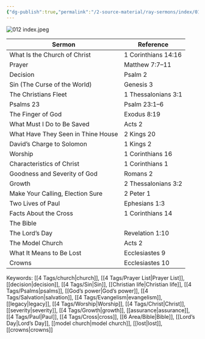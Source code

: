 ```yaml
---
{"dg-publish":true,"permalink":"/2-source-material/ray-sermons/index/012-sep-1960-nov-1960/"}
---
```


![012 index.jpeg](/img/user/2%20Source%20Material/Ray%20Sermons/Scans/012%20index.jpeg)

| Sermon                                | Reference                   |
|---------------------------------------|-----------------------------|
| What Is the Church of Christ          | 1 Corinthians 14:16         |
| Prayer                                | Matthew 7:7–11              |
| Decision                              | Psalm 2                     |
| Sin (The Curse of the World)          | Genesis 3                   |
| The Christians Fleet                  | 1 Thessalonians 3:1         |
| Psalms 23                             | Psalm 23:1–6                |
| The Finger of God                     | Exodus 8:19                 |
| What Must I Do to Be Saved            | Acts 2                      |
| What Have They Seen in Thine House    | 2 Kings 20                  |
| David’s Charge to Solomon             | 1 Kings 2                   |
| Worship                               | 1 Corinthians 16            |
| Characteristics of Christ             | 1 Corinthians 1             |
| Goodness and Severity of God          | Romans 2                    |
| Growth                                | 2 Thessalonians 3:2         |
| Make Your Calling, Election Sure      | 2 Peter 1                   |
| Two Lives of Paul                     | Ephesians 1:3               |
| Facts About the Cross                 | 1 Corinthians 14            |
| The Bible                             |                             |
| The Lord’s Day                        | Revelation 1:10             |
| The Model Church                      | Acts 2                      |
| What It Means to Be Lost              | Ecclesiastes 9              |
| Crowns                                | Ecclesiastes 10             |

Keywords: [[4 Tags/church\|church]], [[4 Tags/Prayer List\|Prayer List]], [[decision\|decision]], [[4 Tags/Sin\|Sin]], [[Christian life\|Christian life]], [[4 Tags/Psalms\|psalms]], [[God’s power\|God’s power]], [[4 Tags/Salvation\|salvation]], [[4 Tags/Evangelism\|evangelism]], [[legacy\|legacy]], [[4 Tags/Worship\|Worship]], [[4 Tags/Christ\|Christ]], [[severity\|severity]], [[4 Tags/Growth\|growth]], [[assurance\|assurance]], [[4 Tags/Paul\|Paul]], [[4 Tags/Cross\|cross]], [[6 Area/Bible\|Bible]], [[Lord’s Day\|Lord’s Day]], [[model church\|model church]], [[lost\|lost]], [[crowns\|crowns]]